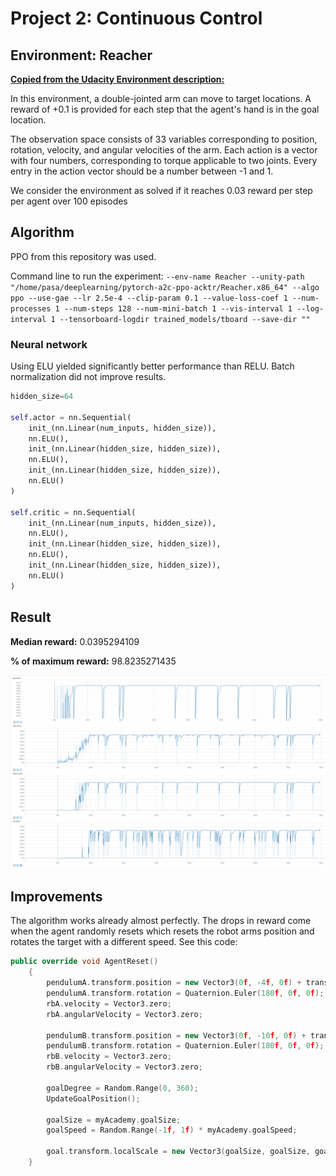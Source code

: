 # Project 2: Continuous Control

## Environment: Reacher
**[Copied from the Udacity Environment description:](https://classroom.udacity.com/nanodegrees/nd893/parts/286e7d2c-e00c-4146-a5f2-a490e0f23eda/modules/089d6d51-cae8-4d4b-84c6-9bbe58b8b869/lessons/5b822b1d-5c89-4fd5-9b52-a02ddcfd3385/project)**

In this environment, a double-jointed arm can move to target locations. A reward of +0.1 is provided for each step that the agent's hand is in the goal location.

The observation space consists of 33 variables corresponding to position, rotation, velocity, and angular velocities of the arm. Each action is a vector with four numbers, corresponding to torque applicable to two joints. Every entry in the action vector should be a number between -1 and 1.

We consider the environment as solved if it reaches 0.03 reward per step per agent over 100 episodes 

## Algorithm

PPO from this repository was used.

Command line to run the experiment: `--env-name Reacher --unity-path "/home/pasa/deeplearning/pytorch-a2c-ppo-acktr/Reacher.x86_64" --algo ppo --use-gae --lr 2.5e-4 --clip-param 0.1 --value-loss-coef 1 --num-processes 1 --num-steps 128 --num-mini-batch 1 --vis-interval 1 --log-interval 1 --tensorboard-logdir trained_models/tboard --save-dir ""`

### Neural network

Using ELU yielded significantly better performance than RELU. Batch normalization did not improve results.

```python
hidden_size=64

self.actor = nn.Sequential(
    init_(nn.Linear(num_inputs, hidden_size)),
    nn.ELU(),
    init_(nn.Linear(hidden_size, hidden_size)),
    nn.ELU(),
    init_(nn.Linear(hidden_size, hidden_size)),
    nn.ELU()
)

self.critic = nn.Sequential(
    init_(nn.Linear(num_inputs, hidden_size)),
    nn.ELU(),
    init_(nn.Linear(hidden_size, hidden_size)),
    nn.ELU(),
    init_(nn.Linear(hidden_size, hidden_size)),
    nn.ELU()
)
```

## Result

**Median reward:** 0.0395294109
	
**% of maximum reward:** 98.8235271435

![Results](res.png)

## Improvements

The algorithm works already almost perfectly. The drops in reward come when the agent randomly resets which
resets the robot arms position and rotates the
target with a different speed. See this code:

```C++
public override void AgentReset()
    {
        pendulumA.transform.position = new Vector3(0f, -4f, 0f) + transform.position;
        pendulumA.transform.rotation = Quaternion.Euler(180f, 0f, 0f);
        rbA.velocity = Vector3.zero;
        rbA.angularVelocity = Vector3.zero;

        pendulumB.transform.position = new Vector3(0f, -10f, 0f) + transform.position;
        pendulumB.transform.rotation = Quaternion.Euler(180f, 0f, 0f);
        rbB.velocity = Vector3.zero;
        rbB.angularVelocity = Vector3.zero;

        goalDegree = Random.Range(0, 360);
        UpdateGoalPosition();

        goalSize = myAcademy.goalSize;
        goalSpeed = Random.Range(-1f, 1f) * myAcademy.goalSpeed;

        goal.transform.localScale = new Vector3(goalSize, goalSize, goalSize);
    }
```



